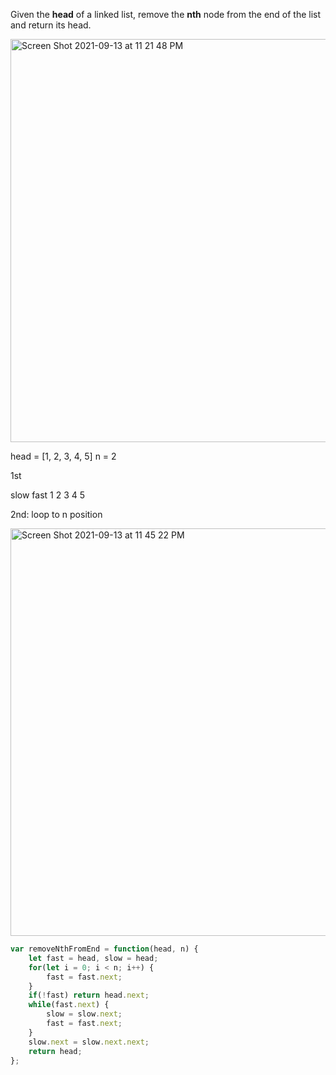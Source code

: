 Given the **head** of a linked list, remove the **nth** node from the end of the list and return its head.

<img width="645" alt="Screen Shot 2021-09-13 at 11 21 48 PM" src="https://user-images.githubusercontent.com/37787994/133205527-e328aaf4-6fa8-4599-bf45-ed8a4c8035ef.png">

head = [1, 2, 3, 4, 5] n = 2

1st

slow
fast
1 2 3 4 5

2nd: loop to n position

<img width="652" alt="Screen Shot 2021-09-13 at 11 45 22 PM" src="https://user-images.githubusercontent.com/37787994/133208553-6c8007e5-f8b6-49e4-a9fc-24f8c0332cd7.png">

```Javascript
var removeNthFromEnd = function(head, n) {
    let fast = head, slow = head;
    for(let i = 0; i < n; i++) {
        fast = fast.next;
    }
    if(!fast) return head.next;
    while(fast.next) {
        slow = slow.next;
        fast = fast.next;
    }
    slow.next = slow.next.next;
    return head;
};
```
